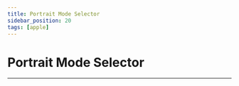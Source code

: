 ```yaml
---
title: Portrait Mode Selector
sidebar_position: 20
tags: [apple]
---
```


# Portrait Mode Selector



------
